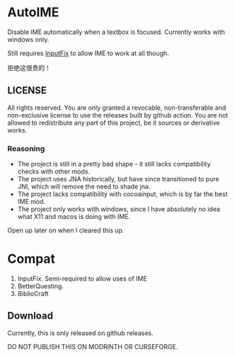# AutoIME

Disable IME automatically when a textbox is focused. Currently works with windows only.

Still requires [InputFix](https://github.com/zlainsama/InputFix) to allow IME to work at all though.

拒绝这很贵的！

## LICENSE

All rights reserved.
You are only granted a revocable, non-transferable and non-exclusive license to use the releases built by github action.
You are not allowed to redistribute any part of this project, be it sources or derivative works.

### Reasoning

* The project is still in a pretty bad shape - it still lacks compatibility checks with other mods.
* The project uses JNA historically, but have since transitioned to pure JNI, which will remove the need to shade jna.
* The project lacks compatibility with cocoainput, which is by far the best IME mod.
* The project only works with windows, since I have absolutely no idea what X11 and macos is doing with IME.


Open up later on when I cleared this up.


# Compat

1. InputFix. Semi-required to allow uses of IME
2. BetterQuesting.
3. BiblioCraft


## Download

Currently, this is only released on github releases.

DO NOT PUBLISH THIS ON MODRINTH OR CURSEFORGE.
